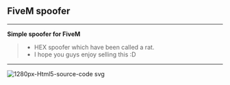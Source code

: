 ## FiveM spoofer 

***

**Simple spoofer for FiveM**
> - HEX spoofer which have been called a rat.
> - I hope you guys enjoy selling this :D

***
![1280px-Html5-source-code svg](https://user-images.githubusercontent.com/94861415/147069213-2cd4afe9-31db-426b-87dd-e59ad5839746.png)
